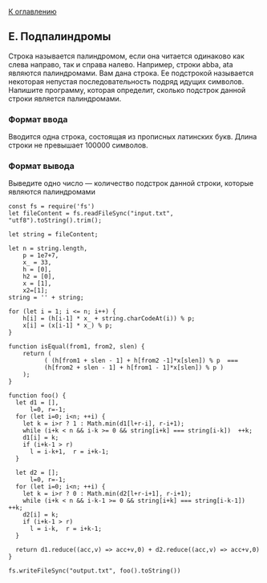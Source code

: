 [К оглавлению](https://github.com/st119149/yandex-algorithms-4.0/blob/main/README.md)

## E. Подпалиндромы
Строка называется палиндромом, если она читается одинаково как слева направо, так и справа налево. Например, строки abba, ata являются палиндромами.
Вам дана строка. Ее подстрокой называется некоторая непустая последовательность подряд идущих символов. Напишите программу, которая определит, сколько подстрок данной строки является палиндромами.

### Формат ввода
Вводится одна строка, состоящая из прописных латинских букв. Длина строки не превышает 100000 символов.

### Формат вывода
Выведите одно число — количество подстрок данной строки, которые являются палиндромами
```
const fs = require('fs')
let fileContent = fs.readFileSync("input.txt", "utf8").toString().trim();

let string = fileContent;

let n = string.length,
	p = 1e7+7,
    x_ = 33,
    h = [0],
    h2 = [0],
    x = [1],
    x2=[1];
string = '' + string;
 
for (let i = 1; i <= n; i++) {
	h[i] = (h[i-1] * x_ + string.charCodeAt(i)) % p;
    x[i] = (x[i-1] * x_) % p;
}

function isEqual(from1, from2, slen) {
	return ( 
	      ( (h[from1 + slen - 1] + h[from2 -1]*x[slen]) % p  === 
	      (h[from2 + slen - 1] + h[from1 - 1]*x[slen]) % p ) 
	);
}

function foo() {
  let d1 = [],
      l=0, r=-1;
  for (let i=0; i<n; ++i) {
    let k = i>r ? 1 : Math.min(d1[l+r-i], r-i+1);
    while (i+k < n && i-k >= 0 && string[i+k] === string[i-k])  ++k;
    d1[i] = k;
    if (i+k-1 > r)
      l = i-k+1,  r = i+k-1;
  }
  
  let d2 = [];
      l=0, r=-1;
  for (let i=0; i<n; ++i) {
    let k = i>r ? 0 : Math.min(d2[l+r-i+1], r-i+1);
    while (i+k < n && i-k-1 >= 0 && string[i+k] === string[i-k-1])  ++k;
    d2[i] = k;
    if (i+k-1 > r)
      l = i-k,  r = i+k-1;
  }

  return d1.reduce((acc,v) => acc+v,0) + d2.reduce((acc,v) => acc+v,0)
}

fs.writeFileSync("output.txt", foo().toString())
```